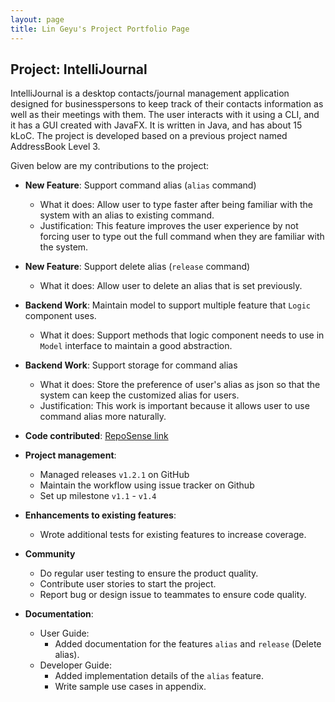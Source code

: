 ```yaml
---
layout: page
title: Lin Geyu's Project Portfolio Page
---
```

<!---@@author {Lingy12}-->

## Project: IntelliJournal

IntelliJournal is a desktop contacts/journal management application designed for
businesspersons to keep track of their contacts information as well as their meetings
with them. The user interacts with it using a CLI, and it has a GUI created with
JavaFX. It is written in Java, and has about 15 kLoC. The project is developed based
on a previous project named AddressBook Level 3.

Given below are my contributions to the project:

* **New Feature**: Support command alias (`alias` command)
   * What it does: Allow user to type faster after being familiar with the system with an alias to existing command.
   * Justification: This feature improves the user experience by not forcing user to type out the full command when they are familiar with the system.

* **New Feature**: Support delete alias (`release` command)
   * What it does: Allow user to delete an alias that is set previously.

* **Backend Work**: Maintain model to support multiple feature that `Logic` component uses.
   * What it does: Support methods that logic component needs to use in `Model` interface to maintain a good abstraction.

* **Backend Work**: Support storage for command alias
    * What it does: Store the preference of user's alias as json so that the system can keep the customized alias for users.
    * Justification: This work is important because it allows user to use command alias more naturally.

* **Code contributed**: [RepoSense link](https://nus-cs2103-ay2021s1.github.io/tp-dashboard/#breakdown=true&search=W17&sort=groupTitle&sortWithin=title&since=2020-08-14&timeframe=commit&mergegroup=&groupSelect=groupByRepos&checkedFileTypes=docs~functional-code~test-code~other&tabOpen=true&tabType=authorship&tabAuthor=Lingy12&tabRepo=AY2021S1-CS2103T-W17-4%2Ftp%5Bmaster%5D&authorshipIsMergeGroup=false&authorshipFileTypes=docs~functional-code~test-code~other)

* **Project management**:
  * Managed releases `v1.2.1` on GitHub
  * Maintain the workflow using issue tracker on Github
  * Set up milestone `v1.1` - `v1.4`

* **Enhancements to existing features**:
  * Wrote additional tests for existing features to increase coverage.

* **Community**
  * Do regular user testing to ensure the product quality.
  * Contribute user stories to start the project.
  * Report bug or design issue to teammates to ensure code quality.

* **Documentation**:
  * User Guide:
    * Added documentation for the features `alias` and `release` (Delete alias).
  * Developer Guide:
    * Added implementation details of the `alias` feature.
    * Write sample use cases in appendix.
